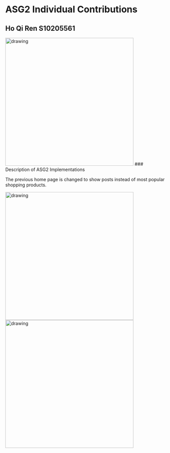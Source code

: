 # ASG2 Individual Contributions
## Ho Qi Ren S10205561

<img src="-" alt="drawing" width="400"/>
### Description of ASG2 Implementations

The previous home page is changed to show posts instead of most popular shopping products.

<img src="https://user-images.githubusercontent.com/104065272/182043898-d7a31f49-0983-4cfe-b717-c5cbd548a64e.jpeg" alt="drawing" width="400"/>

<img src="https://user-images.githubusercontent.com/104065272/182043922-e8f20059-70ad-4b9d-bcf2-e4b5bcb2ed75.jpeg" alt="drawing" width="400"/>

